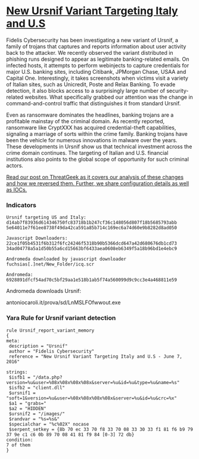 # [New Ursnif Variant Targeting Italy and U.S](http://www.threatgeek.com/2016/06/new-ursnif-variant-targeting-italy-and-us.html)
Fidelis Cybersecurity has been investigating a new variant of Ursnif, a family of trojans that captures and reports information about user activity back to the attacker. We recently observed the variant distributed in phishing runs designed to appear as legitimate banking-related emails. On infected hosts, it attempts to perform webinjects to capture credentials for major U.S. banking sites, including Citibank, JPMorgan Chase, USAA and Capital One. Interestingly, it takes screenshots when victims visit a variety of Italian sites, such as Unicredit, Poste and Relax Banking. To evade detection, it also blocks access to a surprisingly large number of security-related websites. What specifically grabbed our attention was the change in command-and-control traffic that distinguishes it from standard Ursnif.

Even as ransomware dominates the headlines, banking trojans are a profitable mainstay of the criminal domain. As recently reported, ransomware like CryptXXX has acquired credential-theft capabilities, signaling a marriage of sorts within the crime family. Banking trojans have been the vehicle for numerous innovations in malware over the years. These developments in Ursnif show us that technical investment across the crime domain continues. The targeting of Italian and U.S. financial institutions also points to the global scope of opportunity for such criminal actors.

[Read our post on ThreatGeek as it covers our analysis of these changes and how we reversed them. Further, we share configuration details as well as IOCs.](http://www.threatgeek.com/2016/06/new-ursnif-variant-targeting-italy-and-us.html)

### Indicators
	Ursnif targeting US and Italy:
	d14ab7f83936d614346750fc83718b1b247cf36c148056d807f18b5685793abb
	5e64011e7f61ee8738f49da42ca591a85b714c169ec6a74d60e9b8282d8ad050
	 
	Javascript Downloaders:
	22ce1f05b4531f6b312f6fc24246f5318b90b5366dcd647a42d680676db1cd73
	34ad04778a5a1d50b55a6cd15663bf6433aea0608eb6349f5a18b96bd1e4ebc9
	 
	Andromeda downloaded by javascript downloader
	fuchsias[.]net/New_Folder/icq.scr 
	
	Andromeda:
	6928891dfcf54ad70c5bf29aa1e518b1ab5f74a560099d9c9cc3e4a468811e59



Andromeda downloads Ursnif:

antoniocaroli.it/prova/sd/LnMSLFOfwwout.exe

### Yara Rule for Ursnif variant detection

	rule Ursnif_report_variant_memory
	{
	meta:
	 description = "Ursnif"
	 author = "Fidelis Cybersecurity"
	 reference = "New Ursnif Variant Targeting Italy and U.S - June 7, 2016"
	
	strings:
	 $isfb1 = "/data.php?version=%u&user=%08x%08x%08x%08x&server=%u&id=%u&type=%u&name=%s"
	 $isfb2 = "client.dll"
	 $ursnif1 = "soft=1&version=%u&user=%08x%08x%08x%08x&server=%u&id=%u&crc=%x"
	 $a1 = "grabs="
	 $a2 = "HIDDEN"
	 $ursnif2 = "/images/"
	 $randvar = "%s=%s&"
	 $specialchar = "%c%02X" nocase
	 $serpent_setkey = {8b 70 ec 33 70 f8 33 70 08 33 30 33 f1 81 f6 b9 79 37 9e c1 c6 0b 89 70 08 41 81 f9 84 [0-3] 72 db}
	condition:
	7 of them
	}

